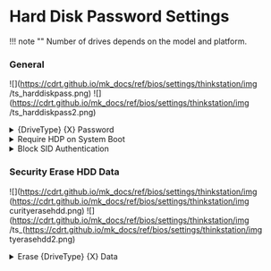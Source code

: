 # Hard Disk Password Settings #

!!! note ""
    Number of drives depends on the model and platform.

### General ###
<!--![](https://cdrt.github.io/mk_docs/ref/bios/settings/thinkstation/img
   (https://cdrt.github.io/mk_docs/ref/bios/settings/thinkstation/img
   iskpass.png)-->
![](https://cdrt.github.io/mk_docs/ref/bios/settings/thinkstation/img
   /ts_harddiskpass.png)
![](https://cdrt.github.io/mk_docs/ref/bios/settings/thinkstation/img
   /ts_harddiskpass2.png)

<details><summary> {DriveType} {X} Password</summary>

Set a Hard Disk Password (HDP) to prevent unauthorized users from accessing the data on the Hard Disk.

!!! note ""
    In addition to the User password and optional Master Password, the HDP can be used to recover the disk if the User Password is lost.

One setting for each drive's password:

 - {DriveType} - M.2, PCIe, or SATA
 - {X} - one of a number of the same type of drive.

For each drive it is possible to define a separate password, or leave a drive without a password.

Options:

1. Enabled – HDP (single or dual) is installed.
2. **Disabled** – HDP is not installed. Default.

Additional choice of the password type:
1. **Single Password** - Default.
2. Dual Password (User+Admin).

!!! note ""
    When a single HDP is set, the user must enter the user password to access files and applications on the storage drive.

!!! note ""
    The admin HDP is set and used by a system administrator. It enables the administrator to access any storage drive in a system or any computer connected in the same network.

!!! note ""
    The administrator can also assign a user HDP for each computer in the network. The user of the computer can change the user HDP as desired, but only the administrator can remove the user HDP. 

<!-- TODO: confirm parameters -->

While enabling the following parameters are available:
1. `Enter New Password`
2. `Confirm New Password`
3. Show Password – `On` \ `Off` statuses
4. < Actions >: <br>
    a. **Save** – default<br>
    b. Cancel

!!! note ""
    If several disks are present, it’s suggested to set all Hard Disk Passwords to the same. 

</details>

<details><summary>Require HDP on System Boot</summary>

Whether HDP is required when the Hard Disk is in lock status, and system starts from one of the states:
- full off
- hibernate
- restart

!!! note ""
    When `no` is selected, HDP is still required when the hard disk is attached to a different system.

Options:

1. **Auto** – HDP required. Default.
2. No – HDP will not be required.

| WMI Setting name | Values | SVP / SMP Req'd | AMD/Intel |
|:---|:---|:---|:---|
| RequireHDPonSystemBoot | No, Auto | yes | Both |
</details>

<details><summary>Block SID Authentication</summary>

Whether TCG (Trusted Computing Group) storage device blocks attempts to authenticate the SID (Security Identifier) authority until a subsequent device power cycle occurs.

Options:

1. **Enabled** – Default. 
2. Disabled.

!!! note ""
    When `Disabled`, system allows SID authentication in TCG storage device at the next boot only, but not subsequent boots.

| WMI Setting name | Values | SVP / SMP Req'd | AMD/Intel |
|:---|:---|:---|:---|
| BlockSIDAuthentication | Enabled, Disabled | yes | Intel |
</details>


### Security Erase HDD Data ###

![](https://cdrt.github.io/mk_docs/ref/bios/settings/thinkstation/img
   (https://cdrt.github.io/mk_docs/ref/bios/settings/thinkstation/img
   curityerasehdd.png)
![](https://cdrt.github.io/mk_docs/ref/bios/settings/thinkstation/img
   /ts_(https://cdrt.github.io/mk_docs/ref/bios/settings/thinkstation/img
   tyerasehdd2.png)
<!--![](https://cdrt.github.io/mk_docs/ref/bios/settings/thinkstation/img
   /securityerasehdd.png)-->

<details><summary>Erase {DriveType} {X} Data</summary>

Erase data per individual drive.

- {DriveType} stands for the drive type.<br>
 - {X} stands for the order number of a drive.<br>

!!! note ""
    All hard drive data will be erased, and the hard disk password will be deleted. Requires additional confirmation.


</details>